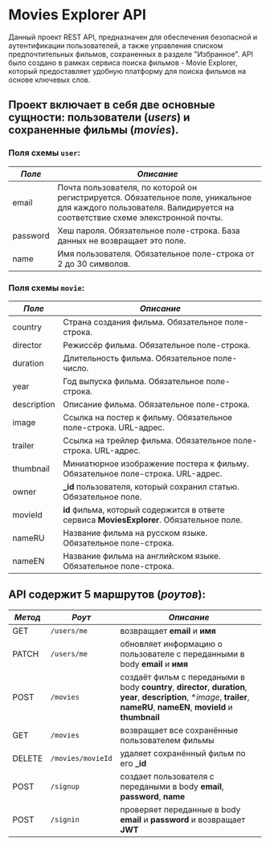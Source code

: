# Movies Explorer API

Данный проект REST API, предназначен для обеспечения безопасной и аутентификации пользователей, а также управления списком предпочтительных фильмов, сохраненных в разделе "Избранное". 
API было создано в рамках сервиса поиска фильмов - Movie Explorer, который предоставляет удобную платформу для поиска фильмов на основе ключевых слов.

## Проект включает в себя две основные сущности: пользователи (*users*) и сохраненные фильмы (*movies*).

### Поля схемы `user`:

*Поле* | *Описание*
-----|------------
email | Почта пользователя, по которой он регистрируется. Обязательное поле, уникальное для каждого пользователя. Валидируется на соответствие схеме элекстронной почты.
password | Хеш пароля. Обязательное поле-строка. База данных не возвращает это поле.
name | Имя пользователя. Обязательное поле-строка от 2 до 30 символов.

### Поля схемы `movie`:

*Поле* | *Описание*
-----|------------
country | Страна создания фильма. Обязательное поле-строка.
director | Режиссёр фильма. Обязательное поле-строка.
duration | Длительность фильма. Обязательное поле-число.
year | Год выпуска фильма. Обязательное поле-строка.
description | Описание фильма. Обязательное поле-строка.
image | Cсылка на постер к фильму. Обязательное поле-строка. URL-адрес.
trailer | Cсылка на трейлер фильма. Обязательное поле-строка. URL-адрес.
thumbnail | Миниатюрное изображение постера к фильму. Обязательное поле-строка. URL-адрес.
owner | **_id** пользователя, который сохранил статью. Обязательное поле.
movieId | **id** фильма, который содержится в ответе сервиса **MoviesExplorer**. Обязательное поле.
nameRU | Название фильма на русском языке. Обязательное поле-строка.
nameEN | Название фильма на английском языке. Обязательное поле-строка.

## API содержит 5 маршрутов (*роутов*):

*Метод* | *Роут* | *Описание*
----- |------|---------
GET | `/users/me` | возвращает **email** и **имя**
PATCH | `/users/me` | обновляет информацию о пользователе с переданными в body **email** и **имя**
POST | `/movies` | создаёт фильм с передаными в body **country**, **director**, **duration**, **year**, **description**, **image*, **trailer**, **nameRU**, **nameEN**, **movieId** и **thumbnail**
GET | `/movies` | возвращает все сохранённые пользователем фильмы
DELETE | `/movies/movieId` | удаляет сохранённый фильм по его **_id**
POST | `/signup` | создает пользователя с передаными в body **email**, **password**, **name**
POST | `/signin` | проверяет переданные в body **email** и **password** и возвращает **JWT**
